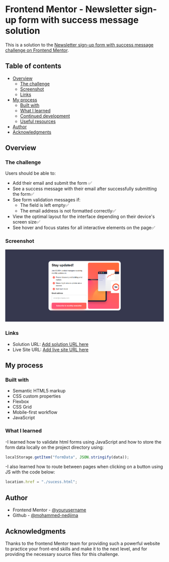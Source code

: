 # Frontend Mentor - Newsletter sign-up form with success message solution

This is a solution to the [Newsletter sign-up form with success message challenge on Frontend Mentor](https://www.frontendmentor.io/challenges/newsletter-signup-form-with-success-message-3FC1AZbNrv).

## Table of contents

- [Overview](#overview)
  - [The challenge](#the-challenge)
  - [Screenshot](#screenshot)
  - [Links](#links)
- [My process](#my-process)
  - [Built with](#built-with)
  - [What I learned](#what-i-learned)
  - [Continued development](#continued-development)
  - [Useful resources](#useful-resources)
- [Author](#author)
- [Acknowledgments](#acknowledgments)

## Overview

### The challenge

Users should be able to:

- Add their email and submit the form ✅
- See a success message with their email after successfully submitting the form✅
- See form validation messages if:
  - The field is left empty✅
  - The email address is not formatted correctly✅
- View the optimal layout for the interface depending on their device's screen size✅
- See hover and focus states for all interactive elements on the page✅

### Screenshot

![](./design/desktop-screenshot.png)

### Links

- Solution URL: [Add solution URL here](https://github.com/Mohammed-Nedjima/newsletter-sign-up-form)
- Live Site URL: [Add live site URL here](https://mohammed-nedjima.github.io/newsletter-sign-up-form/)

## My process

### Built with

- Semantic HTML5 markup
- CSS custom properties
- Flexbox
- CSS Grid
- Mobile-first workflow
- JavaScript

### What I learned

-I learned how to validate html forms using JavaScript and how to store the form data locally on the project directory using:

```js
localStorage.getItem("formData", JSON.stringify(data));
```

-I also learned how to route between pages when clicking on a button using JS with the code below:

```js
location.href = "./sucess.html";
```

## Author

- Frontend Mentor - [@yourusername](https://www.frontendmentor.io/profile/Mohammed-Nedjima)
- Github - [@mohammed-nedjima](https://github.com/Mohammed-Nedjima)

## Acknowledgments

Thanks to the frontend Mentor team for providing such a powerful website to practice your front-end skills and make it to the next level, and for providing the necessary source files for this challenge.
